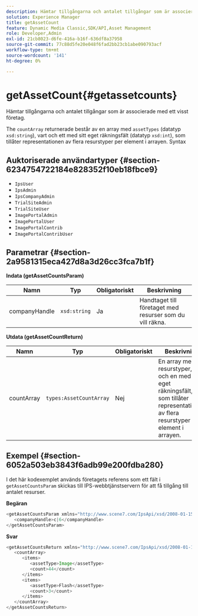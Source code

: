 ```yaml
---
description: Hämtar tillgångarna och antalet tillgångar som är associerade med ett visst företag.
solution: Experience Manager
title: getAssetCount
feature: Dynamic Media Classic,SDK/API,Asset Management
role: Developer,Admin
exl-id: 21cb8023-d6fe-416a-b16f-636df8a37958
source-git-commit: 77c88d5fe20e048f6fad2bb23cb1abe090793acf
workflow-type: tm+mt
source-wordcount: '141'
ht-degree: 0%

---
```


# getAssetCount{#getassetcounts}

Hämtar tillgångarna och antalet tillgångar som är associerade med ett visst företag.

The `countArray` returnerade består av en array med `assetTypes` (datatyp `xsd:string`), vart och ett med sitt eget räkningsfält (datatyp `xsd:int`), som tillåter representationen av flera resurstyper per element i arrayen.
Syntax

## Auktoriserade användartyper {#section-6234754722184e828352f10eb18fbce9}

* `IpsUser`
* `IpsAdmin`
* `IpsCompanyAdmin`
* `TrialSiteAdmin`
* `TrialSiteUser`
* `ImagePortalAdmin`
* `ImagePortalUser`
* `ImagePortalContrib`
* `ImagePortalContribUser`

## Parametrar {#section-2a9581315eca427d8a3d26cc3fca7b1f}

**Indata (getAssetCountsParam)**

| Namn | Typ | Obligatoriskt | Beskrivning |
|---|---|---|---|
| companyHandle | `xsd:string` | Ja | Handtaget till företaget med resurser som du vill räkna. |

**Utdata (getAssetCountReturn)**

| Namn | Typ | Obligatoriskt | Beskrivning |
|---|---|---|---|
| countArray | `types:AssetCountArray` | Nej | En array med resurstyper, var och en med ett eget räkningsfält, som tillåter representationen av flera resurstyper per element i arrayen. |

## Exempel {#section-6052a503eb3843f6adb99e200fdba280}

I det här kodexemplet används företagets referens som ett fält i `getAssetCountsParam` skickas till IPS-webbtjänstservern för att få tillgång till antalet resurser.

**Begäran**

```java
<getAssetCountsParam xmlns="http://www.scene7.com/IpsApi/xsd/2008-01-15">
   <companyHandle>c|6</companyHandle>
</getAssetCountsParam>
```

**Svar**

```java
<getAssetCountsReturn xmlns="http://www.scene7.com/IpsApi/xsd/2008-01-15">
   <countArray>
      <items>
         <assetType>Image</assetType>
         <count>44</count>
      </items>
      <items>
         <assetType>Flash</assetType>
         <count>3</count>
      </items>
   </countArray>
</getAssetCountsReturn>
```

